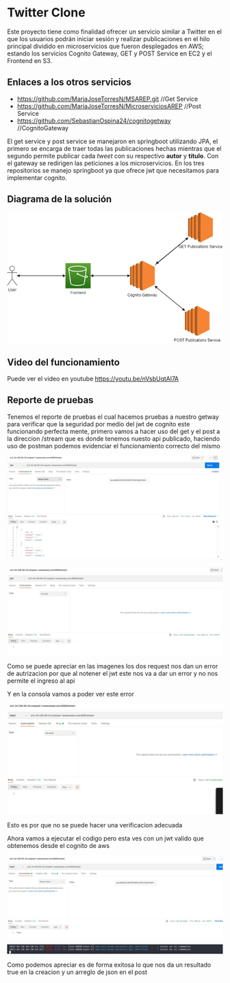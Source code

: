 # Twitter Clone 

Este proyecto tiene como finalidad ofrecer un servicio similar a Twitter en el que los usuarios podrán iniciar sesión y realizar publicaciones en el hilo principal dividido en microservicios que fueron desplegados en AWS; estando los servicios Cognito Gateway, GET y POST Service en EC2 y el Frontend en S3.

## Enlaces a los otros servicios

* https://github.com/MariaJoseTorresN/MSAREP.git //Get Service
* https://github.com/MariaJoseTorresN/MicroserviciosAREP //Post Service
* https://github.com/SebastianOspina24/cognitogetway //CognitoGateway

El get service y post service se manejaron en springboot utilizando JPA, el primero se encarga de traer todas las publicaciones hechas mientras que el segundo permite publicar cada *tweet* con su respectivo **autor** y **título**. Con el gateway se redirigen las peticiones a los microservicios. En los tres repositorios se manejo springboot ya que ofrece jwt que necesitamos para implementar cognito.

## Diagrama de la solución

<img src="img/s1.png">

## Video del funcionamiento

Puede ver el video en youtube  https://youtu.be/nVsbUqtAl7A




## Reporte de pruebas

Tenemos el reporte de pruebas el cual hacemos pruebas a nuestro getway para verificar que la seguridad por medio del jwt de cognito este funcionando perfecta mente, primero vamos a hacer uso del get y el post a la direccion /stream que es donde tenemos nuesto api publicado, haciendo uso de postman podemos evidenciar el funcionamiento correcto del mismo

![](img/img1.jpeg)

![](img/img2.jpeg)

Como se puede apreciar en las imagenes los dos request nos dan un error de autrizacion por que al notener el jwt este nos va a dar un error y no nos permite el ingreso al api

Y en la consola vamos a poder ver este error

![](img/img3.jpeg)

Esto es por que no se puede hacer una verificacion adecuada

Ahora vamos a ejecutar el codigo pero esta ves con un jwt valido que obtenemos desde el cognito de aws

![](img/img4.jpeg)

![](img/img5.jpeg)

Como podemos apreciar es de forma exitosa lo que nos da un resultado true en la creacion y un arreglo de json en el post